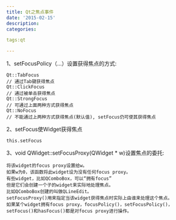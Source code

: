 ```yaml
---
title: Qt之焦点事件
date: '2015-02-15'
description:
categories:

tags:qt

---
```


1、setFocusPolicy（...）设置获得焦点的方式:

	Qt::TabFocus
	// 通过Tab键获得焦点
	Qt::ClickFocus
	// 通过被单击获得焦点
	Qt::StrongFocus
	// 可通过上面两种方式获得焦点
	Qt::NoFocus
	// 不能通过上两种方式获得焦点(默认值), setFocus仍可使其获得焦点
	 
2、setFocus使Widget获得焦点

	this.setFocus
 
3、void QWidget::setFocusProxy(QWidget * w)设置焦点的委托:

	将该widget的focus proxy设置给w。
	如果w为0，该函数将此widget设为没有任何focus proxy。
	有些widget，比如QComboBox，可以“拥有focus”
	但是它们会创建一个子的widget来实际地处理焦点。
	比如QComboBox创建的叫做QLineEdit。
	setFocusProxy()用来指定当该widget获得焦点时实际上由谁来处理这个焦点。
	如果某个widget拥有focus proxy，focusPolicy()，setFocusPolicy()，setFocus()和hasFocus()都是对focus proxy进行操作。

